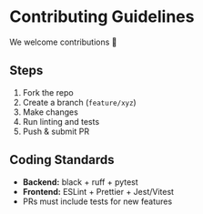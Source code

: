 
# Contributing Guidelines

We welcome contributions 🚀

## Steps
1. Fork the repo
2. Create a branch (`feature/xyz`)
3. Make changes
4. Run linting and tests
5. Push & submit PR

## Coding Standards
- **Backend:** black + ruff + pytest
- **Frontend:** ESLint + Prettier + Jest/Vitest
- PRs must include tests for new features
